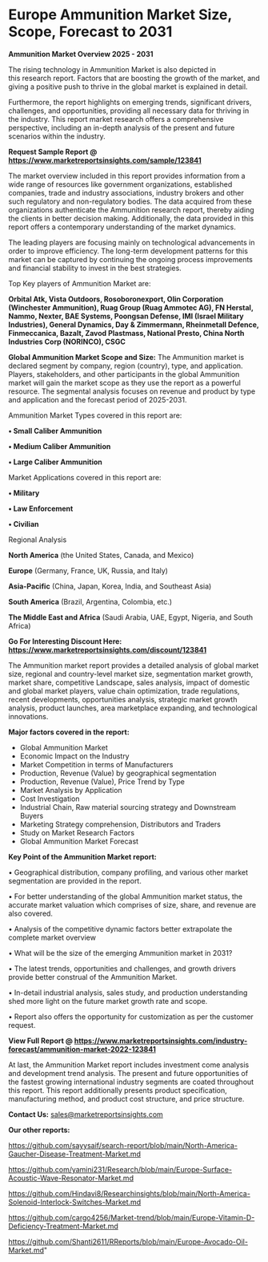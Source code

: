   # Europe Ammunition Market Size, Scope, Forecast to 2031

<Strong> Ammunition Market Overview 2025 - 2031</strong>

The rising technology in Ammunition Market is also depicted in this research report. Factors that are boosting the growth of the market, and giving a positive push to thrive in the global market is explained in detail.

Furthermore, the report highlights on emerging trends, significant drivers, challenges, and opportunities, providing all necessary data for thriving in the industry. This report market research offers a comprehensive perspective, including an in-depth analysis of the present and future scenarios within the industry.

<strong>Request Sample Report @ <a href=https://www.marketreportsinsights.com/sample/123841>https://www.marketreportsinsights.com/sample/123841</a></strong>

The market overview included in this report provides information from a wide range of resources like government organizations, established companies, trade and industry associations, industry brokers and other such regulatory and non-regulatory bodies. The data acquired from these organizations authenticate the Ammunition research report, thereby aiding the clients in better decision making. Additionally, the data provided in this report offers a contemporary understanding of the market dynamics.

The leading players are focusing mainly on technological advancements in order to improve efficiency. The long-term development patterns for this market can be captured by continuing the ongoing process improvements and financial stability to invest in the best strategies.

Top Key players of Ammunition Market are:

<strong>Orbital Atk, Vista Outdoors, Rosoboronexport, Olin Corporation (Winchester Ammunition), Ruag Group (Ruag Ammotec AG), FN Herstal, Nammo, Nexter, BAE Systems, Poongsan Defense, IMI (Israel Military Industries), General Dynamics, Day & Zimmermann, Rheinmetall Defence, Finmeccanica, Bazalt, Zavod Plastmass, National Presto, China North Industries Corp (NORINCO), CSGC</strong>

<strong><b>Global Ammunition Market Scope and Size:</b></strong>
The Ammunition market is declared segment by company, region (country), type, and application. Players, stakeholders, and other participants in the global Ammunition market will gain the market scope as they use the report as a powerful resource. The segmental analysis focuses on revenue and product by type and application and the forecast period of 2025-2031.

Ammunition Market Types covered in this report are:

<strong>• Small Caliber Ammunition

• Medium Caliber Ammunition

• Large Caliber Ammunition</strong>

Market Applications covered in this report are:

<strong>• Military

• Law Enforcement

• Civilian</strong> 

Regional Analysis

<strong>North America</strong> (the United States, Canada, and Mexico)

<strong>Europe</strong> (Germany, France, UK, Russia, and Italy)

<strong>Asia-Pacific</strong> (China, Japan, Korea, India, and Southeast Asia)

<strong>South America</strong> (Brazil, Argentina, Colombia, etc.)

<strong>The Middle East and Africa</strong> (Saudi Arabia, UAE, Egypt, Nigeria, and South Africa)

<strong>Go For Interesting Discount Here: <a href=https://www.marketreportsinsights.com/discount/123841>https://www.marketreportsinsights.com/discount/123841</a></strong>

The Ammunition market report provides a detailed analysis of global market size, regional and country-level market size, segmentation market growth, market share, competitive Landscape, sales analysis, impact of domestic and global market players, value chain optimization, trade regulations, recent developments, opportunities analysis, strategic market growth analysis, product launches, area marketplace expanding, and technological innovations.

<strong><b>Major factors covered in the report:</b></strong>
<ul>
  <li>Global Ammunition Market </li>
  <li>Economic Impact on the Industry</li>
  <li>Market Competition in terms of Manufacturers</li>
  <li>Production, Revenue (Value) by geographical segmentation</li>
  <li>Production, Revenue (Value), Price Trend by Type</li>
  <li>Market Analysis by Application</li>
  <li>Cost Investigation</li>
  <li>Industrial Chain, Raw material sourcing strategy and Downstream Buyers</li>
  <li>Marketing Strategy comprehension, Distributors and Traders</li>
  <li>Study on Market Research Factors</li>
  <li>Global Ammunition Market Forecast</li>
</ul>

<strong><b>Key Point of the Ammunition Market report:</b></strong>

• Geographical distribution, company profiling, and various other market segmentation are provided in the report.

• For better understanding of the global Ammunition market status, the accurate market valuation which comprises of size, share, and revenue are also covered.

• Analysis of the competitive dynamic factors better extrapolate the complete market overview

• What will be the size of the emerging Ammunition market in 2031?

• The latest trends, opportunities and challenges, and growth drivers provide better construal of the Ammunition Market.

• In-detail industrial analysis, sales study, and production understanding shed more light on the future market growth rate and scope.

• Report also offers the opportunity for customization as per the customer request.

<strong><b>View Full Report @ <a href=https://www.marketreportsinsights.com/industry-forecast/ammunition-market-2022-123841>https://www.marketreportsinsights.com/industry-forecast/ammunition-market-2022-123841</a></b></strong>


At last, the Ammunition Market report includes investment come analysis and development trend analysis. The present and future opportunities of the fastest growing international industry segments are coated throughout this report. This report additionally presents product specification, manufacturing method, and product cost structure, and price structure.

<strong>Contact Us:</strong>
sales@marketreportsinsights.com

<strong>Our other reports:</strong>

<a href=https://github.com/sayysaif/search-report/blob/main/North-America-Gaucher-Disease-Treatment-Market.md>https://github.com/sayysaif/search-report/blob/main/North-America-Gaucher-Disease-Treatment-Market.md</a>

<a href=https://github.com/yamini231/Research/blob/main/Europe-Surface-Acoustic-Wave-Resonator-Market.md>https://github.com/yamini231/Research/blob/main/Europe-Surface-Acoustic-Wave-Resonator-Market.md</a>

<a href=https://github.com/Hindavi8/Researchinsights/blob/main/North-America-Solenoid-Interlock-Switches-Market.md>https://github.com/Hindavi8/Researchinsights/blob/main/North-America-Solenoid-Interlock-Switches-Market.md</a>

<a href=https://github.com/cargo4256/Market-trend/blob/main/Europe-Vitamin-D-Deficiency-Treatment-Market.md>https://github.com/cargo4256/Market-trend/blob/main/Europe-Vitamin-D-Deficiency-Treatment-Market.md</a>

<a href=https://github.com/Shanti2611/RReports/blob/main/Europe-Avocado-Oil-Market.md>https://github.com/Shanti2611/RReports/blob/main/Europe-Avocado-Oil-Market.md</a>"
